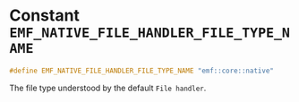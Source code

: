 # Constant `EMF_NATIVE_FILE_HANDLER_FILE_TYPE_NAME`

```c
#define EMF_NATIVE_FILE_HANDLER_FILE_TYPE_NAME "emf::core::native"
```

The file type understood by the default `File handler`.
